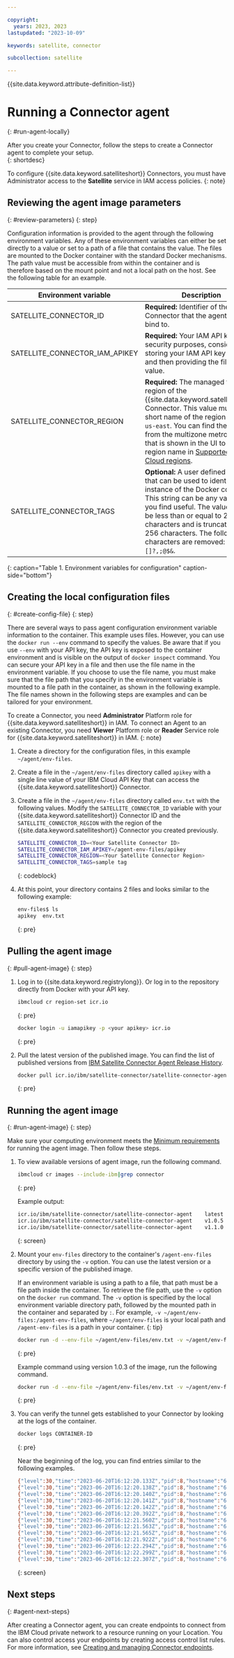 ```yaml
---

copyright:
  years: 2023, 2023
lastupdated: "2023-10-09"

keywords: satellite, connector

subcollection: satellite

---
```


{{site.data.keyword.attribute-definition-list}}

# Running a Connector agent
{: #run-agent-locally}

After you create your Connector, follow the steps to create a Connector agent to complete your setup.   
{: shortdesc}

To configure {{site.data.keyword.satelliteshort}} Connectors, you must have Administrator access to the **Satellite** service in IAM access policies.
{: note}
  
## Reviewing the agent image parameters
{: #review-parameters}
{: step}  
  
Configuration information is provided to the agent through the following environment variables. Any of these environment variables can either be set directly to a value or set to a path of a file that contains the value. The files are mounted to the Docker container with the standard Docker mechanisms. The path value must be accessible from within the container and is therefore based on the mount point and not a local path on the host. See the following table for an example.

| Environment variable | Description |
| -------------------- | ----------- |
| SATELLITE_CONNECTOR_ID |  **Required:** Identifier of the Satellite Connector that the agent is to bind to. |
| SATELLITE_CONNECTOR_IAM_APIKEY | **Required:** Your IAM API key. For security purposes, consider storing your IAM API key in a file and then providing the file for this value. |
| SATELLITE_CONNECTOR_REGION | **Required:** The managed from region of the {{site.data.keyword.satelliteshort}} Connector. This value must be the short name of the region such as `us-east`. You can find the mapping from the multizone metro name that is shown in the UI to the region name in [Supported IBM Cloud regions](/docs/satellite?topic=satellite-sat-regions). |
| SATELLITE_CONNECTOR_TAGS | **Optional:** A user defined string that can be used to identify the instance of the Docker container. This string can be any value that you find useful. The value must be less than or equal to 256 characters and is truncated if over 256 characters. The following characters are removed: `<>/{}%[]?,;@$&`. |
{: caption="Table 1. Environment variables for configuration" caption-side="bottom"}
  
## Creating the local configuration files
{: #create-config-file}
{: step}

There are several ways to pass agent configuration environment variable information to the container. This example uses files. However, you can use the `docker run --env` command to specify the values. Be aware that if you use `--env` with your API key, the API key is exposed to the container environment and is visible on the output of `docker inspect` command.  You can secure your API key in a file and then use the file name in the environment variable. If you choose to use the file name, you must make sure that the file path that you specify in the environment variable is mounted to a file path in the container, as shown in the following example. The file names shown in the following steps are examples and can be tailored for your environment.

To create a Connector, you need **Administrator** Platform role for {{site.data.keyword.satelliteshort}} in IAM. To connect an Agent to an existing Connector, you need **Viewer** Platform role or **Reader** Service role for {{site.data.keyword.satelliteshort}} in IAM.
{: note}
  
1. Create a directory for the configuration files, in this example `~/agent/env-files`.
1. Create a file in the `~/agent/env-files` directory called `apikey` with a single line value of your IBM Cloud API Key that can access the {{site.data.keyword.satelliteshort}} Connector.
1. Create a file in the `~/agent/env-files` directory called `env.txt` with the following values. Modify the `SATELLITE_CONNECTOR_ID` variable with your {{site.data.keyword.satelliteshort}} Connector ID and the `SATELLITE_CONNECTOR_REGION` with the region of the {{site.data.keyword.satelliteshort}} Connector you created previously. 

    ```sh
    SATELLITE_CONNECTOR_ID=<Your Satellite Connector ID>
    SATELLITE_CONNECTOR_IAM_APIKEY=/agent-env-files/apikey
    SATELLITE_CONNECTOR_REGION=<Your Satellite Connector Region>
    SATELLITE_CONNECTOR_TAGS=sample tag
    ```
    {: codeblock}
  
1. At this point, your directory contains 2 files and looks similar to the following example:
    ```sh
    env-files$ ls
    apikey  env.txt
    ```
    {: pre}

## Pulling the agent image
{: #pull-agent-image}
{: step}


1. Log in to {{site.data.keyword.registrylong}}. Or log in to the repository directly from Docker with your API key.

    ```sh
    ibmcloud cr region-set icr.io
    ```
    {: pre}
    
    ```sh
    docker login -u iamapikey -p <your apikey> icr.io
    ```
    {: pre}

1. Pull the latest version of the published image. You can find the list of published versions from [IBM Satellite Connector Agent Release History](/docs/satellite?topic=satellite-cl-connector-agent-image).
    ```sh
    docker pull icr.io/ibm/satellite-connector/satellite-connector-agent:latest
    ```
    {: pre}


## Running the agent image
{: #run-agent-image}
{: step}  

Make sure your computing environment meets the [Minimum requirements](/docs/satellite?topic=satellite-understand-connectors&interface=ui#min-requirements) for running the agent image. Then follow these steps.

1. To view available versions of agent image, run the following command.

    ```sh
    ibmcloud cr images --include-ibm|grep connector
    ```
    {: pre}
  
    Example output:
    ```sh
    icr.io/ibm/satellite-connector/satellite-connector-agent    latest    5f4e42c8d53e   ibm         1 day ago       124 MB   -
    icr.io/ibm/satellite-connector/satellite-connector-agent    v1.0.5    6eadd91be5c0   ibm         1 week ago      124 MB   -
    icr.io/ibm/satellite-connector/satellite-connector-agent    v1.1.0    5f4e42c8d53e   ibm         1 day ago       124 MB   -
    ```
    {: screen}

1. Mount your `env-files` directory to the container's `/agent-env-files` directory by using the `-v` option. You can use the latest version or a specific version of the published image.  
    
    If an environment variable is using a path to a file, that path must be a file path inside the container. To retrieve the file path, use the `-v` option on the `docker run` command. The `-v` option is specified by the local environment variable directory path, followed by the mounted path in the container and separated by `:`. For example, `-v ~/agent/env-files:/agent-env-files`, where `~/agent/env-files` is your local path and `/agent-env-files` is a path in your container. 
    {: tip}
    
    ```sh
    docker run -d --env-file ~/agent/env-files/env.txt -v ~/agent/env-files:/agent-env-files icr.io/ibm/satellite-connector/satellite-connector-agent:latest
    ```
    {: pre}   

  
    Example command using version 1.0.3 of the image, run the following command.

    ```sh
    docker run -d --env-file ~/agent/env-files/env.txt -v ~/agent/env-files:/agent-env-files icr.io/ibm/satellite-connector/satellite-connector-agent:v1.1.0
    ```
    {: pre}


1. You can verify the tunnel gets established to your Connector by looking at the logs of the container.
    ```sh
    docker logs CONTAINER-ID
    ```
    {: pre}
 
    Near the beginning of the log, you can find entries similar to the following examples.

    ```sh
    {"level":30,"time":"2023-06-20T16:12:20.133Z","pid":8,"hostname":"6b793f671c79","name":"agentOps","msgid":"A02","msg":"Load SATELLITE_CONNECTOR_ID value from SATELLITE_CONNECTOR_ID environment variable."}
    {"level":30,"time":"2023-06-20T16:12:20.138Z","pid":8,"hostname":"6b793f671c79","name":"agentOps","msgid":"A01","msg":"Load SATELLITE_CONNECTOR_IAM_APIKEY value from file /agent-env-files/apikey."}
    {"level":30,"time":"2023-06-20T16:12:20.140Z","pid":8,"hostname":"6b793f671c79","name":"agentOps","msgid":"A02","msg":"Load SATELLITE_CONNECTOR_TAGS value from SATELLITE_CONNECTOR_TAGS environment variable."}
    {"level":30,"time":"2023-06-20T16:12:20.141Z","pid":8,"hostname":"6b793f671c79","name":"agentOps","msgid":"A02","msg":"Load SATELLITE_CONNECTOR_REGION value from SATELLITE_CONNECTOR_REGION environment variable."}
    {"level":30,"time":"2023-06-20T16:12:20.142Z","pid":8,"hostname":"6b793f671c79","name":"connector-agent","msgid":"LA2","msg":"Connector id: U2F0ZWxsaXRlQ29ubmVjdG9yOiJjaThzdWd1ZDFwZ2RrZmUxa3UxZyI, region: us-south, release info: 20230610-dd48822928d35a84b31029a996fa9abc9d29fc93_A."}
    {"level":30,"time":"2023-06-20T16:12:20.392Z","pid":8,"hostname":"6b793f671c79","name":"tunneldns","msgid":"D04","msg":"DoTunnelDNSLookup DNS resolve c-01-ws.us-south.link.satellite.cloud.ibm.com to 169.61.31.178"}
    {"level":30,"time":"2023-06-20T16:12:21.560Z","pid":8,"hostname":"6b793f671c79","name":"utilities","msg":"MakeLinkAPICall GET /v1/connectors/U2F0ZWxsaXRlQ29ubmVjdG9yOiJjaThzdWd1ZDFwZ2RrZmUxa3UxZyI status code 200"}
    {"level":30,"time":"2023-06-20T16:12:21.563Z","pid":8,"hostname":"6b793f671c79","name":"agent_tunnel","msgid":"LAT03","msg":"Got configuration"}
    {"level":30,"time":"2023-06-20T16:12:21.565Z","pid":8,"hostname":"6b793f671c79","name":"agent_tunnel","msgid":"LAT04-wss://c-01-ws.us-south.link.satellite.cloud.ibm.com/ws","msg":"Connecting to wss://c-01-ws.us-south.link.satellite.cloud.ibm.com/ws"}
    {"level":30,"time":"2023-06-20T16:12:21.922Z","pid":8,"hostname":"6b793f671c79","name":"tunneldns","msgid":"D04","msg":"DoTunnelDNSLookup DNS resolve c-01-ws.us-south.link.satellite.cloud.ibm.com to 169.61.31.178"}
    {"level":30,"time":"2023-06-20T16:12:22.294Z","pid":8,"hostname":"6b793f671c79","name":"TunnelCore","msgid":"TC24","msg":"Tunnel open","connector_id":"U2F0ZWxsaXRlQ29ubmVjdG9yOiJjaThzdWd1ZDFwZ2RrZmUxa3UxZyI"}
    {"level":30,"time":"2023-06-20T16:12:22.299Z","pid":8,"hostname":"6b793f671c79","name":"connector_tunnel_base","msgid":"CTB26-U2F0ZWxsaXRlQ29ubmVjdG9yOiJjaThzdWd1ZDFwZ2RrZmUxa3UxZyI","msg":"Send connector information to tunnel server"}
    {"level":30,"time":"2023-06-20T16:12:22.307Z","pid":8,"hostname":"6b793f671c79","name":"connector_tunnel_base","msgid":"CTB27","msg":"Tunnel connected","connector_id":"U2F0ZWxsaXRlQ29ubmVjdG9yOiJjaThzdWd1ZDFwZ2RrZmUxa3UxZyI","cipher":{"name":"TLS_AES_256_GCM_SHA384","standardName":"TLS_AES_256_GCM_SHA384","version":"TLSv1.3"}}
    ```
    {: screen}


## Next steps
{: #agent-next-steps}

After creating a Connector agent, you can create endpoints to connect from the IBM Cloud private network to a resource running on your Location. You can also control access your endpoints by creating access control list rules. For more information, see [Creating and managing Connector endpoints](/docs/satellite?topic=satellite-connector-create-endpoints).
  

